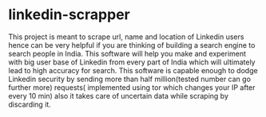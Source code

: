# linkedin-scrapper
This project is meant to scrape url, name and location of Linkedin users hence can be very helpful if you are thinking of building a search engine to search people in India. This software will help you make and experiment with big user base of Linkedin from every part of India  which will ultimately lead to high accuracy for search. This software is capable enough to dodge Linkedin security by sending more than half million(tested number can go further more) requests( implemented using tor which changes your IP after every 10 min) also it takes care of uncertain data while scraping by discarding it.

